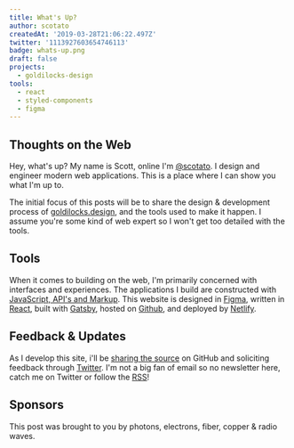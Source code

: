 ```yaml
---
title: What's Up?
author: scotato
createdAt: '2019-03-28T21:06:22.497Z'
twitter: '1113927603654746113'
badge: whats-up.png
draft: false
projects:
  - goldilocks-design
tools:
  - react
  - styled-components
  - figma
---
```


## Thoughts on the Web
Hey, what's up? My name is Scott, online I'm [@scotato](https://twitter.com/scotato). I design and engineer modern web applications. This is a place where I can show you what I'm up to.

The initial focus of this posts will be to share the design & development process of [goldilocks.design](https://goldilocks.design), and the tools used to make it happen. I assume you're some kind of web expert so I won't get too detailed with the tools.

## Tools
When it comes to building on the web, I'm primarily concerned with interfaces and experiences. The applications I build are constructed with [JavaScript, API's and Markup](https://jamstack.org/). This website is designed in [Figma](http://figma.com/), written in [React](http://reactjs.org/), built with [Gatsby](https://www.gatsbyjs.org/), hosted on [Github](https://github.com/scotato/goldilocks.design), and deployed by [Netlify](https://www.netlify.com/).

## Feedback & Updates
As I develop this site, i'll be [sharing the source](https://github.com/scotato/goldilocks.design) on GitHub and soliciting feedback through [Twitter](https://twitter.com/scotato). I'm not a big fan of email so no newsletter here, catch me on Twitter or follow the [RSS](https://goldilocks.design/rss.xml)!

## Sponsors
This post was brought to you by photons, electrons, fiber, copper & radio waves.
